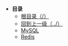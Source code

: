 * **目录**
  * [根目录（/）](/README)
  * [回到上一级（../）](/README)
  * [MySQL](/study/DataBase/MySQL/README)
  * [Redis](/study/DataBase/Redis/README)


